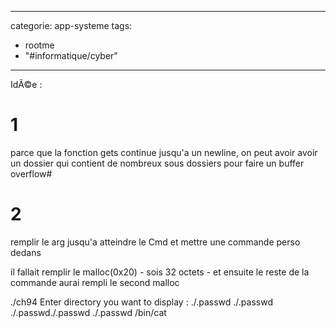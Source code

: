 <script src="../../../js/password-protect.js"></script>

---
categorie: app-systeme
tags:
  - rootme
  - "#informatique/cyber"
---
IdÃ©e :

# 1 
parce que la fonction gets continue jusqu'a un newline, on peut avoir avoir un dossier qui contient de nombreux sous dossiers pour faire un buffer overflow#

# 2
remplir le arg jusqu'a atteindre le Cmd et mettre une commande perso dedans


il fallait remplir le malloc(0x20) - sois 32 octets - et ensuite le reste de la commande aurai rempli le second malloc

 ./ch94 
Enter directory you want to display : ./.passwd ./.passwd ./.passwd./.passwd ./.passwd /bin/cat 